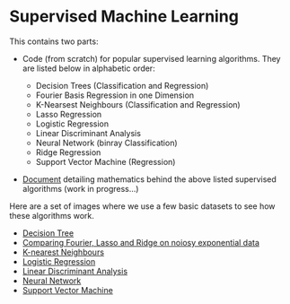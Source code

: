 # Supervised Machine Learning
This contains two parts:
* Code (from scratch) for popular supervised learning algorithms. They are listed below in alphabetic order:
  * Decision Trees (Classification and Regression)
  * Fourier Basis Regression in one Dimension
  * K-Nearsest Neighbours (Classification and Regression)
  * Lasso Regression
  * Logistic Regression
  * Linear Discriminant Analysis 
  * Neural Network (binray Classification)
  * Ridge Regression
  * Support Vector Machine (Regression)
  
* [Document](/Mathematics-of-ML.pdf) detailing mathematics behind the above listed supervised algorithms (work in progress...)

Here are a set of images where we use a few basic datasets to see how these algorithms work.

* [Decision Tree](Results/DecisionTree.png)
* [Comparing Fourier, Lasso and Ridge on noiosy exponential data](Results/Fourier_RIdge_Lasso.png)
* [K-nearest Neighbours](Results/KNN.png)
* [Logistic Regression](Results/LogisticRegression.png)
* [Linear Discriminant Analysis](Results/LDA.png)
* [Neural Network](Results/NeuralNetwork.png)
* [Support Vector Machine](Results/SVM.png)
